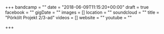+++
bandcamp = ""
date = "2018-06-09T11:15:20+00:00"
draft = true
facebook = ""
gigDate = ""
images = []
location = ""
soundcloud = ""
title = "Pörkölt Projekt 2/3-ad"
videos = []
website = ""
youtube = ""

+++
